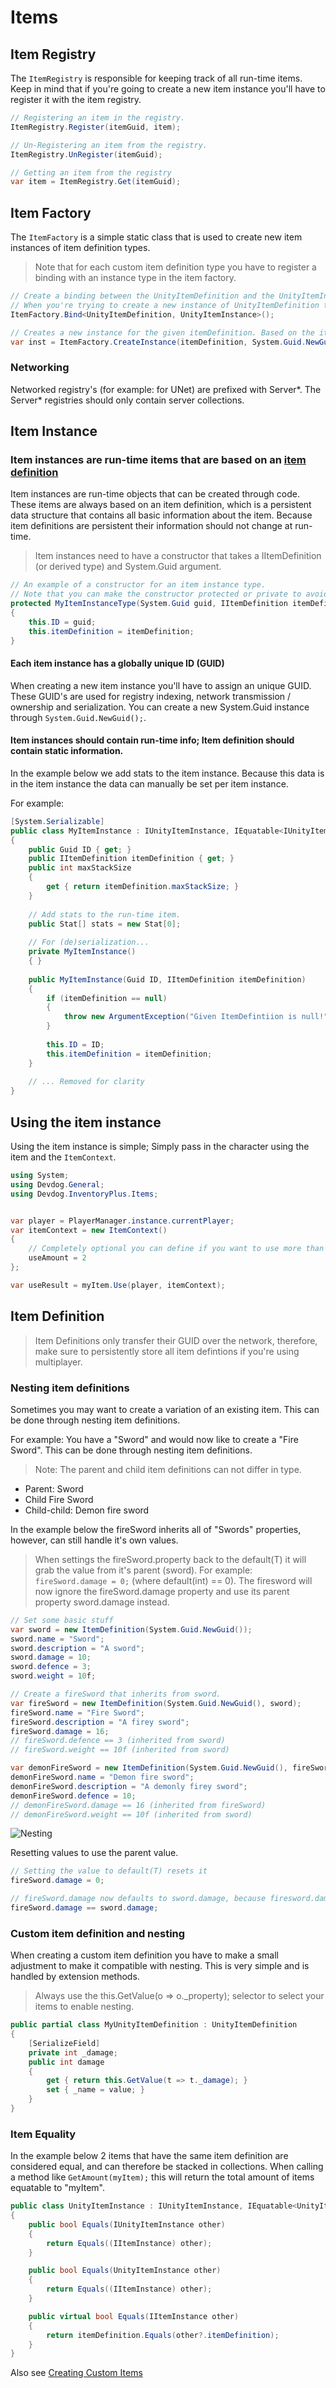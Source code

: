 # Items

## Item Registry

The `ItemRegistry` is responsible for keeping track of all run-time items.
Keep in mind that if you're going to create a new item instance you'll have to register it with the item registry.

```csharp
// Registering an item in the registry.
ItemRegistry.Register(itemGuid, item);

// Un-Registering an item from the registry.
ItemRegistry.UnRegister(itemGuid);

// Getting an item from the registry
var item = ItemRegistry.Get(itemGuid);
```

## Item Factory

The `ItemFactory` is a simple static class that is used to create new item instances of item definition types.

> Note that for each custom item definition type you have to register a binding with an instance type in the item factory.

```csharp
// Create a binding between the UnityItemDefinition and the UnityItemInstance.
// When you're trying to create a new instance of UnityItemDefinition this will ensure a new instance of UnityItemInstance will be returned.
ItemFactory.Bind<UnityItemDefinition, UnityItemInstance>();

// Creates a new instance for the given itemDefinition. Based on the itemDefinition type and the set bindings a new instance will be returned.
var inst = ItemFactory.CreateInstance(itemDefinition, System.Guid.NewGuid());
```

### Networking

Networked registry's (for example: for UNet) are prefixed with Server*. The Server* registries should only contain server collections.

## Item Instance

### Item instances are run-time items that are based on an [item definition](#item-definition)

Item instances are run-time objects that can be created through code. These items are always based on an item definition, which is a persistent data structure that contains all basic information about the item. Because item definitions are persistent their information should not change at run-time.

> Item instances need to have a constructor that takes a IItemDefinition (or derived type) and System.Guid argument.

```csharp
// An example of a constructor for an item instance type.
// Note that you can make the constructor protected or private to avoid users from directly instantiating the item without going through the ItemFactory.
protected MyItemInstanceType(System.Guid guid, IItemDefinition itemDefinition)
{
    this.ID = guid;
    this.itemDefinition = itemDefinition;
}

```

#### Each item instance has a globally unique ID (GUID)

When creating a new item instance you'll have to assign an unique GUID. These GUID's are
used for registry indexing, network transmission / ownership and serialization.
You can create a new System.Guid instance through ```System.Guid.NewGuid();```.

#### Item instances should contain run-time info; Item definition should contain static information.

In the example below we add stats to the item instance.
Because this data is in the item instance the data can manually be set per item instance.

For example:

```csharp
[System.Serializable]
public class MyItemInstance : IUnityItemInstance, IEquatable<IUnityItemInstance>
{
    public Guid ID { get; }
    public IItemDefinition itemDefinition { get; }
    public int maxStackSize
    {
        get { return itemDefinition.maxStackSize; }
    }
    
    // Add stats to the run-time item.
    public Stat[] stats = new Stat[0];
    
    // For (de)serialization...
    private MyItemInstance()
    { }
    
    public MyItemInstance(Guid ID, IItemDefinition itemDefinition)
    {
        if (itemDefinition == null)
        {
            throw new ArgumentException("Given ItemDefintiion is null!");
        }
        
        this.ID = ID;
        this.itemDefinition = itemDefinition;
    }
    
    // ... Removed for clarity
}
```

## Using the item instance

Using the item instance is simple; Simply pass in the character using the item and the `ItemContext`.

```csharp
using System;
using Devdog.General;
using Devdog.InventoryPlus.Items;


var player = PlayerManager.instance.currentPlayer;
var itemContext = new ItemContext()
{
	// Completely optional you can define if you want to use more than 1.
	useAmount = 2
};

var useResult = myItem.Use(player, itemContext);
```

## Item Definition

> Item Definitions only transfer their GUID over the network, therefore,
make sure to persistently store all item defintions if you're using multiplayer.

### Nesting item definitions

Sometimes you may want to create a variation of an existing item. This can be done through
nesting item definitions.

For example:
You have a "Sword" and would now like to create a "Fire Sword". This can be done through nesting item definitions.

> Note: The parent and child item definitions can not differ in type.

- Parent: Sword
- Child Fire Sword
- Child-child: Demon fire sword

In the example below the fireSword inherits all of "Swords" properties, however,
can still handle it's own values.

> When settings the fireSword.property back to the default(T) it will grab
the value from it's parent (sword).
For example:  ```fireSword.damage = 0;``` (where default(int) == 0). The firesword will now
ignore the fireSword.damage property and use its parent property sword.damage instead.

```csharp
// Set some basic stuff
var sword = new ItemDefinition(System.Guid.NewGuid());
sword.name = "Sword";
sword.description = "A sword";
sword.damage = 10;
sword.defence = 3;
sword.weight = 10f;

// Create a fireSword that inherits from sword.
var fireSword = new ItemDefinition(System.Guid.NewGuid(), sword);
fireSword.name = "Fire Sword";
fireSword.description = "A firey sword";
fireSword.damage = 16;
// fireSword.defence == 3 (inherited from sword)
// fireSword.weight == 10f (inherited from sword)

var demonFireSword = new ItemDefinition(System.Guid.NewGuid(), fireSword);
demonFireSword.name = "Demon fire sword";
demonFireSword.description = "A demonly firey sword";
demonFireSword.defence = 10;
// demonFireSword.damage == 16 (inherited from fireSword)
// demonFireSword.weight == 10f (inherited from sword)
```

![Nesting](Assets/Nesting.png)

Resetting values to use the parent value.
```csharp
// Setting the value to default(T) resets it
fireSword.damage = 0;

// fireSword.damage now defaults to sword.damage, because firesword.damage is default(T)
fireSword.damage == sword.damage;
```

### Custom item definition and nesting

When creating a custom item definition you have to make a small adjustment to make it compatible with nesting.
This is very simple and is handled by extension methods.

> Always use the this.GetValue(o => o._property); selector to select your items to enable nesting.

```csharp
public partial class MyUnityItemDefinition : UnityItemDefinition
{
    [SerializeField]
    private int _damage;
    public int damage
    {
        get { return this.GetValue(t => t._damage); }
        set { _name = value; }
    }
}
```

### Item Equality

In the example below 2 items that have the same item definition are considered equal, and can therefore be stacked in collections. When calling a method like `GetAmount(myItem);` this will return the total amount of items equatable to "myItem".

```csharp
public class UnityItemInstance : IUnityItemInstance, IEquatable<UnityItemInstance>
{
	public bool Equals(IUnityItemInstance other)
	{
		return Equals((IItemInstance) other);
	}

	public bool Equals(UnityItemInstance other)
	{
		return Equals((IItemInstance) other);
	}

	public virtual bool Equals(IItemInstance other)
	{
		return itemDefinition.Equals(other?.itemDefinition);
	}
}
```

Also see [Creating Custom Items](CustomItem.md)